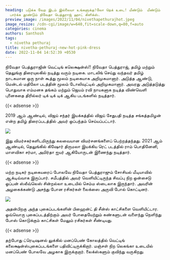 ```yaml
---
heading: படுக்க வேற இடம் இல்லையா உங்களுக்கு!லோ நெக் உடை! மீண்டும்  மீண்டும்
  பார்க்க தூண்டும் நிவேதா பெத்துராஜ் ஹாட் கிளிக்ஸ்.
preview_image: /images/2022/11/04/nivethapethurajhot.jpeg
image_resize: /cdn-cgi/image/w=640,fit=scale-down,q=80,f=auto
categories: cinema
authors: Santhosh
tags:
  - nivetha pethuraj
title: nivetha-pethuraj-new-hot-pink-dress
date: 2022-11-04 14:52:39 +0530
---
```

நிவேதா பெத்துராஜின் வெட்டிங் கலெக்ஷன்ஸ்!!
நிவேதா பெத்துராஜ், தமிழ் மற்றும் தெலுங்கு திரையுலகில் நடித்து வரும் நடிகை. மாடலிங் செய்து வந்தவர் தமிழ் நாடகமான ஒரு நாள் கூத்து மூலம் நடிகையாக அறிமுகமானார். அடுத்த ஆண்டு, மென்டல் மதிலோ படத்தின் மூலம் டோலிவுட்டில் அறிமுகமானார். அவரது அடுத்தடுத்து பொதுவாக எம்மனசு தங்கம் மற்றும் ஜெயம் ரவி நாயகனாக நடித்த விண்வெளி புனைகதை திரில்லர் டிக் டிக் டிக் ஆகிய படங்களில் நடித்தார். 

{{< adsense >}}


2019 ஆம் ஆண்டில், விஜய் சந்தர் இயக்கத்தில் விஜய் சேதுபதி நடித்த சங்கத்தமிழன் என்ற தமிழ் திரைப்படத்தில் அவர் ஒப்பந்தம் செய்யப்பட்டார். 

![](/images/2022/11/04/nivetha-pethuraj-new-hot-pink-dress.jpeg)

இது விமர்சகர்களிடமிருந்து கலவையான விமர்சனங்களைப் பெற்றத்தந்தது. 2021 ஆம் ஆண்டில், தெலுங்கில் கிஷோர் திருமலா இயக்கிய ரெட் படத்தில் ராம் பொதினேனி, மாளவிகா சர்மா, அமிர்தா ஐயர் ஆகியோருடன் இணைந்து நடித்தார்.

{{< adsense >}}


மற்ற நடிகர் நடிகையரைப் போலவே நிவேதா பெத்துராஜும் சோசியல் மீடியாவில் ஆக்டிவ்வாக இருப்பார். சமீபத்தில் அவர் வெளியிட்டிருந்த சிவப்பு நிற ஒன்சைடு ஓப்பன் ஸ்லீவ்லெஸ் சின்றல்லா உடையில் செம்ம ஸ்டைலாக இருந்தார். அவரின் அழகைக்கண்டு அசந்து போன ரசிகர்கள் லைக்ஸை அருவி போல் கொட்டினர்.


![](/images/2022/11/04/nivetha-pethuraj-new-hot-pink-dress22.jpeg)

அதன்பிறகு அந்த புகைப்படங்களின் பிஹைன்ட் தி சீன்ஸ் காட்சிகளை வெளியிட்டார. ஓவ்வொரு புகைப்படத்திற்கும் அவர் போதையேற்றும் கண்களுடன் வளைந்து நெளிந்து போஸ் கொடுக்கும் காட்சிகள் மேலும் ரசிகர்கள் சீண்டியது.

{{< adsense >}}


தற்போது ட்ரெடிஷனல் லுக்கில் மனப்பெண் கோலத்தில் வெட்டிங் கலைக்ஷன்ஸ்புகைப்படங்களை பதிவிட்டிருக்கிறார். மஞ்சள் நிற லெகங்கா உடையில் மனப்பெண் போலவே அழகாக இருக்குறார். லைக்ஸ்களும் குவிந்து வருகிறது.